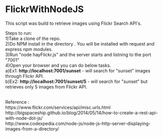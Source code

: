 # FlickrWithNodeJS

This script was build to retrieve images using Flickr Search API's.

Steps to run:<br>
1)Take a clone of the repo.<br>
2)Do NPM install in the directory . You will be installed with request and express npm modules.<br>
3)Run "node hayFlickr.js" and the server starts and listning to the port "7001"<br>
4)Open your browser and you can do below tasks.<br>
    a)Ex1: <b>http://localhost:7001/sunset</b>  - will search for "sunset" images through Flickr API.<br>
    b)Ex2: <b>http://localhost:7001/sunset/5</b>  - will search for "sunset" but retrieves only 5 images from Flickr API.<br>

<br>
Reference : <br>
https://www.flickr.com/services/api/misc.urls.html<br>
http://bigspaceship.github.io/blog/2014/05/14/how-to-create-a-rest-api-with-node-dot-js/<br>
http://www.codexpedia.com/node-js/node-js-http-server-displaying-images-from-a-directory/<br>
